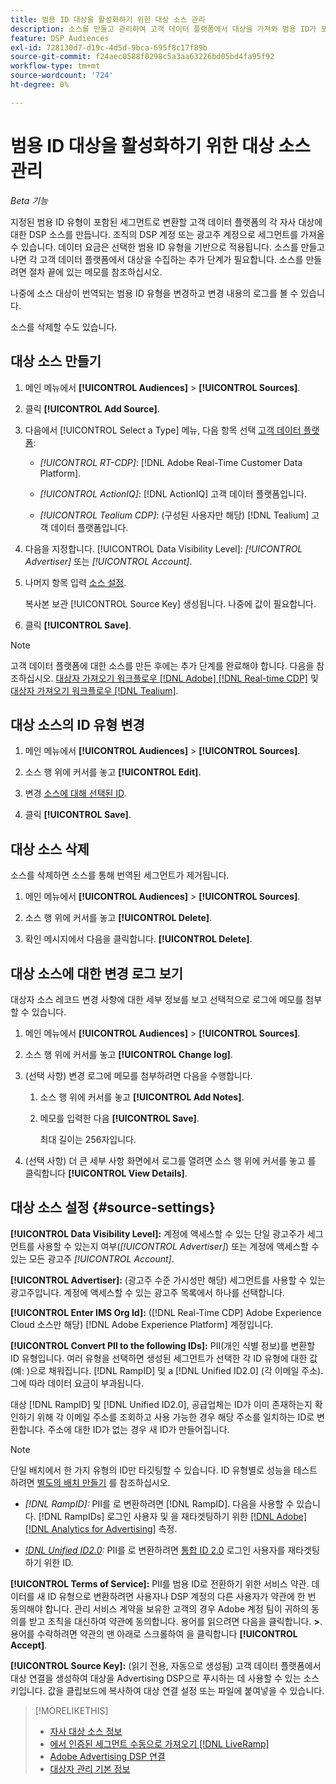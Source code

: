 ```yaml
---
title: 범용 ID 대상을 활성화하기 위한 대상 소스 관리
description: 소스를 만들고 관리하여 고객 데이터 플랫폼에서 대상을 가져와 범용 ID가 포함된 세그먼트로 변환하는 방법에 대해 알아봅니다.
feature: DSP Audiences
exl-id: 728130d7-d19c-4d5d-9bca-695f8c17f89b
source-git-commit: f24aec0588f0298c5a3aa63226bd05bd4fa95f92
workflow-type: tm+mt
source-wordcount: '724'
ht-degree: 0%

---
```


# 범용 ID 대상을 활성화하기 위한 대상 소스 관리

*Beta 기능*

지정된 범용 ID 유형이 포함된 세그먼트로 변환할 고객 데이터 플랫폼의 각 자사 대상에 대한 DSP 소스를 만듭니다. 조직의 DSP 계정 또는 광고주 계정으로 세그먼트를 가져올 수 있습니다. 데이터 요금은 선택한 범용 ID 유형을 기반으로 적용됩니다. 소스를 만들고 나면 각 고객 데이터 플랫폼에서 대상을 수집하는 추가 단계가 필요합니다. 소스를 만들려면 절차 끝에 있는 메모를 참조하십시오.

나중에 소스 대상이 번역되는 범용 ID 유형을 변경하고 변경 내용의 로그를 볼 수 있습니다.

소스를 삭제할 수도 있습니다.

## 대상 소스 만들기

<!-- Not sure about this

You can create one source for each combination of universal ID partner and data visibility level.

-->

1. 메인 메뉴에서 **[!UICONTROL Audiences]** > **[!UICONTROL Sources]**.

1. 클릭 **[!UICONTROL Add Source]**.

1. 다음에서 [!UICONTROL Select a Type] 메뉴, 다음 항목 선택 [고객 데이터 플랫폼](source-about.md):

   * *[!UICONTROL RT-CDP]*: [!DNL Adobe Real-Time Customer Data Platform].

   * *[!UICONTROL ActionIQ]*: [!DNL ActionIQ] 고객 데이터 플랫폼입니다.

   * *[!UICONTROL Tealium CDP]*: (구성된 사용자만 해당) [!DNL Tealium] 고객 데이터 플랫폼입니다.

1. 다음을 지정합니다. [!UICONTROL Data Visibility Level]: *[!UICONTROL Advertiser]* 또는 *[!UICONTROL Account]*.

1. 나머지 항목 입력 [소스 설정](#source-settings).

   복사본 보관 [!UICONTROL Source Key] 생성됩니다. 나중에 값이 필요합니다.

1. 클릭 **[!UICONTROL Save]**.

>[!NOTE]
>
>고객 데이터 플랫폼에 대한 소스를 만든 후에는 추가 단계를 완료해야 합니다. 다음을 참조하십시오. [대상자 가져오기 워크플로우 [!DNL Adobe] [!DNL Real-time CDP]](source-adobe-rtcdp.md)<!-- the [activation workflow for [!DNL ActionIQ]](source-actioniq.md), --> 및 [대상자 가져오기 워크플로우 [!DNL Tealium]](source-tealium.md).

## 대상 소스의 ID 유형 변경

<!-- Clarify this:
All changes to universal IDs translated from the source are applied after you save the the source record. For example, if a new ID is added, any hashed email addresses shared before making the changes aren't converted. Similarly, if an ID is removed, we don't delete any historical data from the segments shared through the source.

OR 

All changes to universal IDs translated from the source are applied after you save the the source record. For example, if you add a new ID type, then we convert hashed email addresses shared before making the changes to the new ID type. Similarly, if you remove an ID type, then we delete any historical IDs of that type from the segments shared through the source.

-->

1. 메인 메뉴에서 **[!UICONTROL Audiences]** > **[!UICONTROL Sources]**.

1. 소스 행 위에 커서를 놓고 **[!UICONTROL Edit]**.

1. 변경 [소스에 대해 선택된 ID](#source-settings).

1. 클릭 **[!UICONTROL Save]**.

## 대상 소스 삭제

소스를 삭제하면 소스를 통해 번역된 세그먼트가 제거됩니다.<!-- Will performance data for the segment still be available in any types of reports?  If yes, which? -->

1. 메인 메뉴에서 **[!UICONTROL Audiences]** > **[!UICONTROL Sources]**.

1. 소스 행 위에 커서를 놓고 **[!UICONTROL Delete]**.

1. 확인 메시지에서 다음을 클릭합니다. **[!UICONTROL Delete]**.

## 대상 소스에 대한 변경 로그 보기

대상자 소스 레코드 변경 사항에 대한 세부 정보를 보고 선택적으로 로그에 메모를 첨부할 수 있습니다.

1. 메인 메뉴에서 **[!UICONTROL Audiences]** > **[!UICONTROL Sources]**.

1. 소스 행 위에 커서를 놓고 **[!UICONTROL Change log]**.

1. (선택 사항) 변경 로그에 메모를 첨부하려면 다음을 수행합니다.

   1. 소스 행 위에 커서를 놓고 **[!UICONTROL Add Notes]**.

   1. 메모를 입력한 다음 **[!UICONTROL Save]**.

      최대 길이는 256자입니다.

1. (선택 사항) 더 큰 세부 사항 화면에서 로그를 열려면 소스 행 위에 커서를 놓고 를 클릭합니다 **[!UICONTROL View Details]**.

## 대상 소스 설정 {#source-settings}

**[!UICONTROL Data Visibility Level]:** 계정에 액세스할 수 있는 단일 광고주가 세그먼트를 사용할 수 있는지 여부(*[!UICONTROL Advertiser]*) 또는 계정에 액세스할 수 있는 모든 광고주 *[!UICONTROL Account]*.

**[!UICONTROL Advertiser]:** (광고주 수준 가시성만 해당) 세그먼트를 사용할 수 있는 광고주입니다. 계정에 액세스할 수 있는 광고주 목록에서 하나를 선택합니다.

**[!UICONTROL Enter IMS Org Id]:** ([!DNL Real-Time CDP] Adobe Experience Cloud 소스만 해당) [!DNL Adobe Experience Platform] 계정입니다.

**[!UICONTROL Convert PII to the following IDs]:** PII(개인 식별 정보)를 변환할 ID 유형입니다. 여러 유형을 선택하면 생성된 세그먼트가 선택한 각 ID 유형에 대한 값(예: )으로 채워집니다. [!DNL RampID] 및 a [!DNL Unified ID2.0] (각 이메일 주소). 그에 따라 데이터 요금이 부과됩니다.

대상 [!DNL RampID] 및 [!DNL Unified ID2.0], 공급업체는 ID가 이미 존재하는지 확인하기 위해 각 이메일 주소를 조회하고 사용 가능한 경우 해당 주소를 일치하는 ID로 변환합니다. 주소에 대한 ID가 없는 경우 새 ID가 만들어집니다.

>[!NOTE]
>
>단일 배치에서 한 가지 유형의 ID만 타깃팅할 수 있습니다. ID 유형별로 성능을 테스트하려면 [별도의 배치 만들기](/help/dsp/campaign-management/placements/placement-create.md) 를 참조하십시오.

* *[!DNL RampID]:* PII를 로 변환하려면 [!DNL RampID]. 다음을 사용할 수 있습니다. [!DNL RampIDs] 로그인 사용자 및 을 재타겟팅하기 위한 [[!DNL Adobe] [!DNL Analytics for Advertising]](/help/integrations/analytics/overview.md) 측정.

* *[!DNL Unified ID2.0](베타):* PII를 로 변환하려면 [통합 ID 2.0](https://unifiedid.com) 로그인 사용자를 재타겟팅하기 위한 ID.

<!-- Later
* *[!DNL ID5] (Beta):* To convert PII to an [!DNL ID5] ID. You can use [!DNL ID5] IDs for retargeting logging-in users and for [[!DNL Adobe] [!DNL Analytics for Advertising]](/help/integrations/analytics/overview.md) measurement.

-->

**[!UICONTROL Terms of Service]:** PII를 범용 ID로 전환하기 위한 서비스 약관. 데이터를 새 ID 유형으로 변환하려면 사용자나 DSP 계정의 다른 사용자가 약관에 한 번 동의해야 합니다. 관리 서비스 계약을 보유한 고객의 경우 Adobe 계정 팀이 귀하의 동의를 받고 조직을 대신하여 약관에 동의합니다. 용어를 읽으려면 다음을 클릭합니다. **>**. 용어를 수락하려면 약관의 맨 아래로 스크롤하여 을 클릭합니다 **[!UICONTROL Accept]**.

**[!UICONTROL Source Key]:** (읽기 전용, 자동으로 생성됨) 고객 데이터 플랫폼에서 대상 연결을 생성하여 대상을 Advertising DSP으로 푸시하는 데 사용할 수 있는 소스 키입니다. 값을 클립보드에 복사하여 대상 연결 설정 또는 파일에 붙여넣을 수 있습니다.

>[!MORELIKETHIS]
>
>* [자사 대상 소스 정보](source-about.md)
>* [에서 인증된 세그먼트 수동으로 가져오기 [!DNL LiveRamp]](/help/dsp/audiences/sources/source-import-liveramp-segments.md)
>* [Adobe Advertising DSP 연결](https://experienceleague.adobe.com/docs/experience-platform/destinations/catalog/advertising/adobe-advertising-cloud-connection.html)
>* [대상자 관리 기본 정보](/help/dsp/audiences/audience-about.md)
